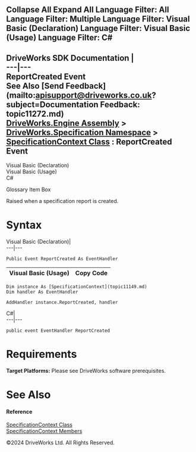        

 Collapse All Expand All  Language Filter: All  Language Filter: Multiple  Language Filter: Visual Basic (Declaration) Language Filter: Visual Basic (Usage) Language Filter: C#  
---  
DriveWorks SDK Documentation  |   
---|---  
ReportCreated Event   
See Also [Send Feedback](mailto:apisupport@driveworks.co.uk?subject=Documentation Feedback: topic11272.md)  
[DriveWorks.Engine Assembly](topic2156.md) > [DriveWorks.Specification Namespace](topic10764.md) > [SpecificationContext Class](topic11149.md) : ReportCreated Event  
---  
  
Visual Basic (Declaration)    
Visual Basic (Usage)    
C# 

Glossary Item Box

Raised when a specification report is created. 

# Syntax

Visual Basic (Declaration)|   
---|---  
      
    
    Public Event ReportCreated As EventHandler  
  
Visual Basic (Usage)| Copy Code  
---|---  
      
    
    Dim instance As [SpecificationContext](topic11149.md)
    Dim handler As EventHandler
     
    AddHandler instance.ReportCreated, handler  
  
C#|   
---|---  
      
    
    public event EventHandler ReportCreated  
  
# Requirements

**Target Platforms:** Please see DriveWorks software prerequisites.

# See Also

#### Reference

[SpecificationContext Class](topic11149.md)   
[SpecificationContext Members](topic11150.md)

©2024 DriveWorks Ltd. All Rights Reserved.
